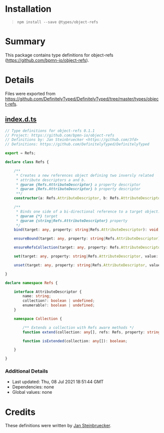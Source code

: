# Installation
> `npm install --save @types/object-refs`

# Summary
This package contains type definitions for object-refs (https://github.com/bpmn-io/object-refs).

# Details
Files were exported from https://github.com/DefinitelyTyped/DefinitelyTyped/tree/master/types/object-refs.
## [index.d.ts](https://github.com/DefinitelyTyped/DefinitelyTyped/tree/master/types/object-refs/index.d.ts)
````ts
// Type definitions for object-refs 0.1.1
// Project: https://github.com/bpmn-io/object-refs
// Definitions by: Jan Steinbruecker <https://github.com/3fd>
// Definitions: https://github.com/DefinitelyTyped/DefinitelyTyped

export = Refs;

declare class Refs {

    /**
     * Creates a new references object defining two inversly related
     * attribute descriptors a and b.
     * @param {Refs.AttributeDescriptor} a property descriptor
     * @param {Refs.AttributeDescriptor} b property descriptor
     **/
    constructor(a: Refs.AttributeDescriptor, b: Refs.AttributeDescriptor);

    /**
     * Binds one side of a bi-directional reference to a target object.
     * @param {*} target
     * @param {string|Refs.AttributeDescriptor} property
     */
    bind(target: any, property: string|Refs.AttributeDescriptor): void;

    ensureBound(target: any, property: string|Refs.AttributeDescriptor): void;

    ensureRefsCollection(target: any, property: Refs.AttributeDescriptor): any;

    set(target: any, property: string|Refs.AttributeDescriptor, value: any): void;

    unset(target: any, property: string|Refs.AttributeDescriptor, value: any): void;

}

declare namespace Refs {

    interface AttributeDescriptor {
        name: string;
        collection?: boolean | undefined;
        enumerable?: boolean | undefined;
    }

    namespace Collection {

        /** Extends a collection with Refs aware methods */
        function extend(collection: any[], refs: Refs, property: string|AttributeDescriptor, target: any): any;

        function isExtended(collection: any[]): boolean;

    }

}

````

### Additional Details
 * Last updated: Thu, 08 Jul 2021 18:51:44 GMT
 * Dependencies: none
 * Global values: none

# Credits
These definitions were written by [Jan Steinbruecker](https://github.com/3fd).
